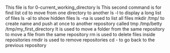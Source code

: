 This file is for 0-current_working_directory
ls This second command is for find list
cd to move from one directory to another
ls -l to display a long list of files
ls -al to show hidden files
ls -na is used to list all files
mkdir /tmp/ to create name and push at once to another repository called tmp
/tmp/betty /tmp/my_first_directory It is used to move a folder from the same repository to move a file from the same repository
rm is used to delete files inside repositories
rmdir  is used to remove repositories
cd - to go back to the previous repository
